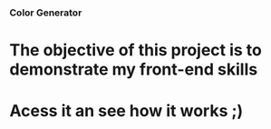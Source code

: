 ### Color Generator

# The objective of this project is to demonstrate my front-end skills

# Acess it an see how it works ;)
